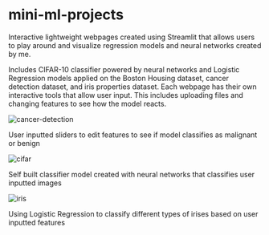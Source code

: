 # mini-ml-projects
Interactive lightweight webpages created using Streamlit that allows users to play around and visualize regression models and neural networks created by me.

Includes CIFAR-10 classifier powered by neural networks and Logistic Regression models applied on the Boston Housing dataset, cancer detection dataset, and iris properties dataset. Each webpage has their own interactive tools that allow user input. This includes uploading files and changing features to see how the model reacts.


![cancer-detection](https://github.com/eweiwei/mini-ml-projects/assets/67856173/579a66c7-216e-4509-a95d-750a80a8abcd)

User inputted sliders to edit features to see if model classifies as malignant or benign


![cifar](https://github.com/eweiwei/mini-ml-projects/assets/67856173/d13b2c9c-2132-41c4-ac47-3fd4ad21c60c)

Self built classifier model created with neural networks that classifies user inputted images


![iris](https://github.com/eweiwei/mini-ml-projects/assets/67856173/38c6a007-4d4b-4c3e-b70f-d16e187ee47b)

Using Logistic Regression to classify different types of irises based on user inputted features


